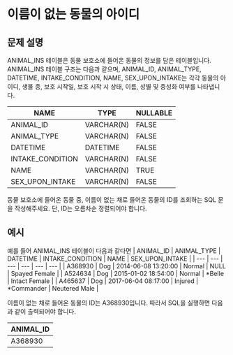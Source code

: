 # 이름이 없는 동물의 아이디

## 문제 설명
ANIMAL_INS 테이블은 동물 보호소에 들어온 동물의 정보를 담은 테이블입니다. ANIMAL_INS 테이블 구조는 다음과 같으며, ANIMAL_ID, ANIMAL_TYPE, DATETIME, INTAKE_CONDITION, NAME, SEX_UPON_INTAKE는 각각 동물의 아이디, 생물 종, 보호 시작일, 보호 시작 시 상태, 이름, 성별 및 중성화 여부를 나타냅니다.

| NAME | TYPE | NULLABLE |
| --- | --- | --- | 
| ANIMAL_ID | VARCHAR(N) | FALSE | 
| ANIMAL_TYPE | VARCHAR(N) | FALSE | 
| DATETIME | DATETIME | FALSE | 
| INTAKE_CONDITION | VARCHAR(N) | FALSE | 
| NAME | VARCHAR(N) | TRUE | 
| SEX_UPON_INTAKE | VARCHAR(N) | FALSE | 

동물 보호소에 들어온 동물 중, 이름이 없는 채로 들어온 동물의 ID를 조회하는 SQL 문을 작성해주세요. 단, ID는 오름차순 정렬되어야 합니다.

## 예시
예를 들어 ANIMAL_INS 테이블이 다음과 같다면
| ANIMAL_ID | ANIMAL_TYPE | DATETIME | INTAKE_CONDITION | NAME | SEX_UPON_INTAKE | 
| --- | --- | --- | --- | --- | --- |
| A368930 | Dog | 2014-06-08 13:20:00	 | Normal	 | NULL | Spayed Female | 
| A524634 | Dog | 2015-01-02 18:54:00	 | Normal	 | *Belle | Intact Female | 
| A465637 | Dog | 2017-06-04 08:17:00	 | Injured | *Commander | Neutered Male | 

이름이 없는 채로 들어온 동물의 ID는 A368930입니다. 따라서 SQL을 실행하면 다음과 같이 출력되어야 합니다.

| ANIMAL_ID |
| --- | 
| A368930 |